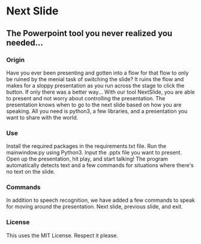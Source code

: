 # Next Slide
## The Powerpoint tool you never realized you needed...
### Origin
Have you ever been presenting and gotten into a flow for that flow to only be ruined by the menial task of switching the slide? It ruins the flow and makes for a sloppy presentation as you run across the stage to click the button. If only there was a better way...
  With our tool NextSlide, you are able to present and not worry about controlling the presentation. The presentation knows when to go to the next slide based on how you are speaking. All you need is python3, a few libraries, and a presentation you want to share with the world.
### Use
Install the required packages in the requirements.txt file. Run the mainwindow.py using Python3. Input the .pptx file you want to present. Open up the presentation, hit play, and start talking! The program automatically detects text and a few commands for situations where there's no text on the slide. 
### Commands
In addition to speech recognition, we have added a few commands to speak for moving around the presentation. Next slide, previous slide, and exit.
### License 
This uses the MIT License. Respect it please. 
